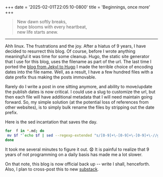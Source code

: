 +++
date = '2025-02-01T22:05:10-0800'
title = 'Beginnings, once more'
+++

> New dawn softly breaks,  
> hope blooms with every heartbeat,  
> new life starts anew.  
----

Ahh linux. The frustrations and the joy. After a hiatus of 9 years, I have decided to resurrect this blog. Of course, before I wrote anything meaningful it was time for some cleanup. Hugo, the static site generator that I use for this blog, uses the filename as part of the url. The last time I ported the [blog from Jekyl to Hugo][1] I made the terrible choice of encoding dates into the file name. Well, as a result, I have a few hundred files with a date prefix thus making the posts immovable. 

Rarely do I write a post in one sitting anymore, and ability to move/update the publish dates is now critical. I could use a slug to customize the url, but then each file will have additional metadata that I will need maintain going forward. So, my simple solution (at the potential loss of references from other websites), is to simply bulk rename the files by stripping out the date prefix.

Here is the sed incantation that saves the day.

```bash {lineNos=false}
for  f in *.md; do                                  
 mv $f "`echo $f | sed --regexp-extended "s/[0-9]+\-[0-9]+\-[0-9]+\-//g"`";
done
```

It took me several minutes to figure it out. :anguished: It is painful to realize that 9 years of not programming on a daily basis has made me a lot slower. 

On that note, this blog is now official back up -- write I shall, henceforth. Also, I plan to cross-post this to new [substack][2].

[1]: https://blog.shiv.me/posts/2016/battle-of-the-static-site-generators-1/
[2]: https://shivan.substack.com/
